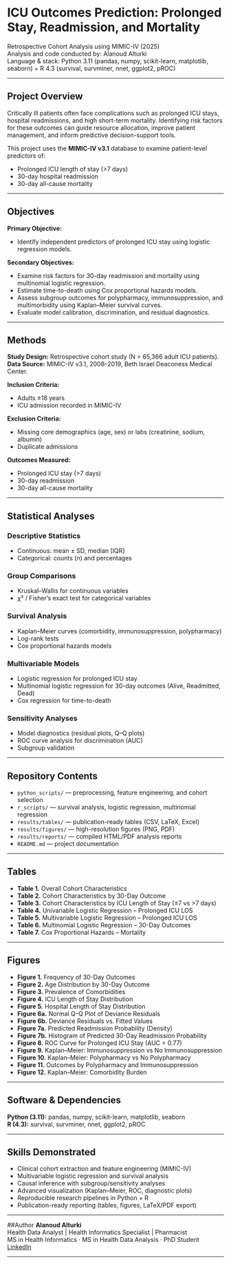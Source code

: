 # ICU Outcomes Prediction: Prolonged Stay, Readmission, and Mortality  
Retrospective Cohort Analysis using MIMIC-IV (2025)  
Analysis and code conducted by: Alanoud Alturki  
Language & stack: Python 3.11 (pandas, numpy, scikit-learn, matplotlib, seaborn) + R 4.3 (survival, survminer, nnet, ggplot2, pROC)

---

## Project Overview
Critically ill patients often face complications such as prolonged ICU stays, hospital readmissions, and high short-term mortality. Identifying risk factors for these outcomes can guide resource allocation, improve patient management, and inform predictive decision-support tools.  

This project uses the **MIMIC-IV v3.1** database to examine patient-level predictors of:  
- Prolonged ICU length of stay (>7 days)  
- 30-day hospital readmission  
- 30-day all-cause mortality  

---

## Objectives
**Primary Objective:**  
- Identify independent predictors of prolonged ICU stay using logistic regression models.  

**Secondary Objectives:**  
- Examine risk factors for 30-day readmission and mortality using multinomial logistic regression.  
- Estimate time-to-death using Cox proportional hazards models.  
- Assess subgroup outcomes for polypharmacy, immunosuppression, and multimorbidity using Kaplan–Meier survival curves.  
- Evaluate model calibration, discrimination, and residual diagnostics.  

---

## Methods
**Study Design:** Retrospective cohort study (N = 65,366 adult ICU patients).  
**Data Source:** MIMIC-IV v3.1, 2008–2019, Beth Israel Deaconess Medical Center.  

**Inclusion Criteria:**  
- Adults ≥18 years  
- ICU admission recorded in MIMIC-IV  

**Exclusion Criteria:**  
- Missing core demographics (age, sex) or labs (creatinine, sodium, albumin)  
- Duplicate admissions  

**Outcomes Measured:**  
- Prolonged ICU stay (>7 days)  
- 30-day readmission  
- 30-day all-cause mortality  

---

## Statistical Analyses
### Descriptive Statistics  
- Continuous: mean ± SD, median [IQR]  
- Categorical: counts (n) and percentages  

### Group Comparisons  
- Kruskal–Wallis for continuous variables  
- χ² / Fisher’s exact test for categorical variables  

### Survival Analysis  
- Kaplan–Meier curves (comorbidity, immunosuppression, polypharmacy)  
- Log-rank tests  
- Cox proportional hazards models  

### Multivariable Models  
- Logistic regression for prolonged ICU stay  
- Multinomial logistic regression for 30-day outcomes (Alive, Readmitted, Dead)  
- Cox regression for time-to-death  

### Sensitivity Analyses  
- Model diagnostics (residual plots, Q–Q plots)  
- ROC curve analysis for discrimination (AUC)  
- Subgroup validation  

---

## Repository Contents
- `python_scripts/` — preprocessing, feature engineering, and cohort selection  
- `r_scripts/` — survival analysis, logistic regression, multinomial regression  
- `results/tables/` — publication-ready tables (CSV, LaTeX, Excel)  
- `results/figures/` — high-resolution figures (PNG, PDF)  
- `results/reports/` — compiled HTML/PDF analysis reports  
- `README.md` — project documentation  

---

## Tables
- **Table 1.** Overall Cohort Characteristics  
- **Table 2.** Cohort Characteristics by 30-Day Outcome  
- **Table 3.** Cohort Characteristics by ICU Length of Stay (≤7 vs >7 days)  
- **Table 4.** Univariable Logistic Regression – Prolonged ICU LOS  
- **Table 5.** Multivariable Logistic Regression – Prolonged ICU LOS  
- **Table 6.** Multinomial Logistic Regression – 30-Day Outcomes  
- **Table 7.** Cox Proportional Hazards – Mortality  

---

## Figures
- **Figure 1.** Frequency of 30-Day Outcomes  
- **Figure 2.** Age Distribution by 30-Day Outcome  
- **Figure 3.** Prevalence of Comorbidities  
- **Figure 4.** ICU Length of Stay Distribution  
- **Figure 5.** Hospital Length of Stay Distribution  
- **Figure 6a.** Normal Q–Q Plot of Deviance Residuals  
- **Figure 6b.** Deviance Residuals vs. Fitted Values  
- **Figure 7a.** Predicted Readmission Probability (Density)  
- **Figure 7b.** Histogram of Predicted 30-Day Readmission Probability  
- **Figure 8.** ROC Curve for Prolonged ICU Stay (AUC = 0.77)  
- **Figure 9.** Kaplan–Meier: Immunosuppression vs No Immunosuppression  
- **Figure 10.** Kaplan–Meier: Polypharmacy vs No Polypharmacy  
- **Figure 11.** Outcomes by Polypharmacy and Immunosuppression  
- **Figure 12.** Kaplan–Meier: Comorbidity Burden  

---

## Software & Dependencies
**Python (3.11):** pandas, numpy, scikit-learn, matplotlib, seaborn  
**R (4.3):** survival, survminer, nnet, ggplot2, pROC  

---

## Skills Demonstrated
- Clinical cohort extraction and feature engineering (MIMIC-IV)  
- Multivariable logistic regression and survival analysis  
- Causal inference with subgroup/sensitivity analyses  
- Advanced visualization (Kaplan–Meier, ROC, diagnostic plots)  
- Reproducible research pipelines in Python + R  
- Publication-ready reporting (tables, figures, LaTeX/PDF export)  

---

##Author
**Alanoud Alturki**  
Health Data Analyst | Health Informatics Specialist | Pharmacist  
MS in Health Informatics · MS in Health Data Analysis · PhD Student  
[LinkedIn](https://www.linkedin.com/in/alanoud-alturki-5601b2b5)  

---

